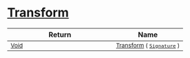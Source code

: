 # [Transform](./HSCPThinning-100663664.md)


| Return | Name | 
| --- | --- | 
| <sub>[Void](https://docs.microsoft.com/en-us/dotnet/api/System.Void)</sub><img width=200/>| <sub>[Transform](./HSCPThinning-100663664.md) ( [`Signature`](./../../Signature.md) )</sub>| <br>


